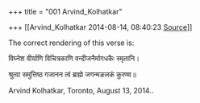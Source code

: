+++
title = "001 Arvind_Kolhatkar"

+++
[[Arvind_Kolhatkar	2014-08-14, 08:40:23 [Source](https://groups.google.com/g/samskrita/c/MwfRoDXtslM)]]



The correct rendering of this verse is:

  

विघ्नेश वीर्याणि विचित्रकाणि वन्दीजनैर्मागधकैः स्मृतानि।

श्रुत्वा समुत्तिष्ठ गजानन त्वं ब्राह्मे जगन्मङलकं कुरुष्व॥

  

Arvind Kolhatkar, Toronto, August 13, 2014..

